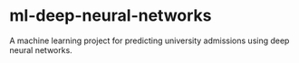 # ml-deep-neural-networks
A machine learning project for predicting university admissions using deep neural networks.
